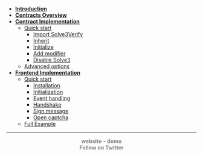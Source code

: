 <!-- docs/_sidebar.md -->

- [**Introduction**](/)
- [**Contracts Overview**](contract.md)
  <!-- - [Diagram](contract#diagram)
  - [Solve3Master](contract#solve3master)
  - [Solve3Verify](contract#solve3verify) -->
- [**Contract Implementation**](contractImplementation.md)
  - [Quick start](contractImplementation#quick-start)
    - [Import Solve3Verify](contractImplementation#import-the-contract)
    - [Inherit](contractImplementation#inherit-from-solve3verify)
    - [Initialize](contractImplementation#initialize-the-contract)
    - [Add modifier](contractImplementation#add-solve3verify-modifier)
    - [Disable Solve3](contractImplementation#abstract-function-disablesolve3)
  - [Advanced options](contractImplementation#advanced-options)
- [**Frontend Implementation**](captcha.md)
  - [Quick start](captcha#quick-start)
    - [Installation](captcha#installation)
    - [Initialization](captcha#initialization)
    - [Event handling](captcha#event-handling)
    - [Handshake](captcha#handshake)
    - [Sign message](captcha#sign-message)
    - [Open captcha](captcha#open-captcha)
  - [Full Example](captcha#full-example)

<hr>

<div align="center">
  <a href="https://solve3.org" style="text-decoration: none; color: gray;"><b>website</b></a> -
  <a href="https://demo.solve3.org" style="text-decoration: none; color: gray;"><b>demo</b></a>  
</div>

<div align="center">
  <a href="https://twitter.com/solve3_org" style="text-decoration: none; color: gray;"><b>Follow on Twitter</b></a>
</div>
